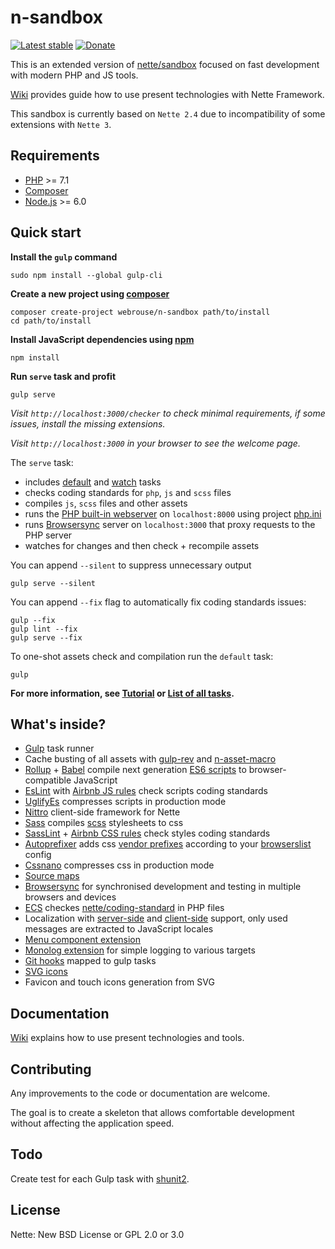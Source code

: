 # n-sandbox

[![Latest stable](https://img.shields.io/packagist/v/webrouse/n-sandbox.svg)](https://packagist.org/packages/webrouse/n-sandbox)
[![Donate](https://img.shields.io/badge/Donate-PayPal-green.svg)](https://www.paypal.com/cgi-bin/webscr?cmd=_s-xclick&hosted_button_id=ZU4VST34ZB9J6)

This is an extended version of [nette/sandbox](https://github.com/nette/sandbox) focused on fast development with modern PHP and JS tools.

[Wiki](https://github.com/webrouse/n-sandbox/wiki) provides guide how to use present technologies with Nette Framework.

This sandbox is currently based on `Nette 2.4` due to incompatibility of some extensions with `Nette 3`.

## Requirements

* [PHP](https://php.net) >= 7.1
* [Composer](https://getcomposer.org)
* [Node.js](https://nodejs.org/en) >= 6.0

## Quick start

**Install the `gulp` command**
```
sudo npm install --global gulp-cli
```

**Create a new project using [composer](https://getcomposer.org/)**
```
composer create-project webrouse/n-sandbox path/to/install
cd path/to/install
```

**Install JavaScript dependencies using [npm](https://www.npmjs.com/get-npm)**
```
npm install
```

**Run `serve` task and profit**
```
gulp serve
```

*Visit `http://localhost:3000/checker` to check minimal requirements, if some issues, install the missing extensions.*

*Visit `http://localhost:3000` in your browser to see the welcome page.*

The `serve` task:
 * includes [default](https://github.com/webrouse/n-sandbox/wiki/Gulp#gulp-or-gulp-default) and [watch](https://github.com/webrouse/n-sandbox/wiki/Gulp#gulp-watch) tasks
 * checks coding standards for `php`, `js` and `scss` files
 * compiles `js`, `scss` files and other assets
 * runs the [PHP built-in webserver](http://php.net/manual/en/features.commandline.webserver.php) on `localhost:8000` using project [php.ini](https://github.com/webrouse/n-sandbox/blob/master/php.ini)
 * runs [Browsersync](https://www.browsersync.io) server on `localhost:3000` that proxy requests to the PHP server
 * watches for changes and then check + recompile assets


You can append `--silent` to suppress unnecessary output
```
gulp serve --silent
```

You can append `--fix` flag to automatically fix coding standards issues:
```
gulp --fix
gulp lint --fix
gulp serve --fix
```

To one-shot assets check and compilation run the `default` task:
```
gulp
```

**For more information, see [Tutorial](https://github.com/webrouse/n-sandbox/wiki/Tutorial) or [List of all tasks](https://github.com/webrouse/n-sandbox/wiki/Gulp#list-of-all-project-tasks).**

## What's inside?

 * [Gulp](https://gulpjs.com) task runner
 * Cache busting of all assets with [gulp-rev](https://www.npmjs.com/package/gulp-rev) and [n-asset-macro](https://github.com/webrouse/n-asset-macro)
 * [Rollup](https://www.npmjs.com/package/rollup) + [Babel](https://babeljs.io) compile next generation [ES6 scripts](https://github.com/lukehoban/es6features) to browser-compatible JavaScript
 * [EsLint](https://www.npmjs.com/package/eslint) with [Airbnb JS rules](https://github.com/airbnb/javascript) check scripts coding standards
 * [UglifyEs](https://www.npmjs.com/package/gulp-uglify-es) compresses scripts in production mode
 * [Nittro](https://github.com/nittro/nittro) client-side framework for Nette
 * [Sass](https://www.npmjs.com/package/gulp-sass) compiles [scss](http://sass-lang.com/guide) stylesheets to css
 * [SassLint](https://www.npmjs.com/package/gulp-sass-lint) + [Airbnb CSS rules](https://github.com/airbnb/css) check styles coding standards
 * [Autoprefixer](https://www.npmjs.com/package/autoprefixer) adds css [vendor prefixes](https://developer.mozilla.org/en-US/docs/Glossary/Vendor_Prefix) according to your [browserslist](https://github.com/webrouse/n-sandbox/blob/master/package.json#L68) config
 * [Cssnano](https://www.npmjs.com/package/cssnano) compresses css in production mode
 * [Source maps](https://github.com/webrouse/n-sandbox/wiki/Source-Maps)
 * [Browsersync](https://www.browsersync.io) for synchronised development and testing in multiple browsers and devices 
 * [ECS](https://packagist.org/packages/symplify/easy-coding-standard) checkes [nette/coding-standard](https://github.com/nette/coding-standard) in PHP files
 * Localization with [server-side](https://componette.com/kdyby/translation) and [client-side](https://github.com/willdurand/BazingaJsTranslationBundle/blob/master/Resources/doc/index.md) support, only used messages are extracted to JavaScript locales
 * [Menu component extension](https://github.com/Carrooi/Nette-Menu)
 * [Monolog extension](https://github.com/Kdyby/Monolog) for simple logging to various targets
 * [Git hooks](https://www.npmjs.com/package/husky) mapped to gulp tasks
 * [SVG icons](https://github.com/webrouse/n-sandbox/wiki/Icons)
 * Favicon and touch icons generation from SVG
 
 ## Documentation
 
 [Wiki](https://github.com/webrouse/n-sandbox/wiki) explains how to use present technologies and tools.
 
 ## Contributing
 
 Any improvements to the code or documentation are welcome.
 
 The goal is to create a skeleton that allows comfortable development without affecting the application speed.
 
 ## Todo
 
 Create test for each Gulp task with [shunit2](https://github.com/kward/shunit2).
 
 ## License
 
 Nette: New BSD License or GPL 2.0 or 3.0
 
